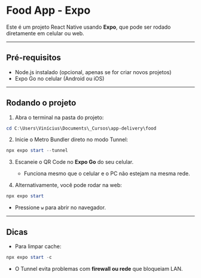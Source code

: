 # Food App - Expo

Este é um projeto React Native usando **Expo**, que pode ser rodado diretamente em celular ou web.

---

## Pré-requisitos

* Node.js instalado (opcional, apenas se for criar novos projetos)
* Expo Go no celular (Android ou iOS)

---

## Rodando o projeto

1. Abra o terminal na pasta do projeto:

```powershell
cd C:\Users\Vinícius\Documents\_Cursos\app-delivery\food
```

2. Inicie o Metro Bundler direto no modo Tunnel:

```powershell
npx expo start --tunnel
```

3. Escaneie o QR Code no **Expo Go** do seu celular.

   * Funciona mesmo que o celular e o PC não estejam na mesma rede.

4. Alternativamente, você pode rodar na web:

```powershell
npx expo start
```

* Pressione `w` para abrir no navegador.

---

## Dicas

* Para limpar cache:

```powershell
npx expo start -c
```

* O Tunnel evita problemas com **firewall ou rede** que bloqueiam LAN.

